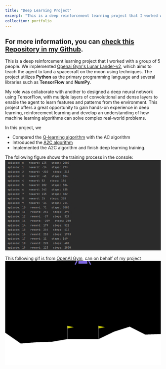 ```yaml
---
title: "Deep Learning Project"
excerpt: "This is a deep reinforcement learning project that I worked with a group of 5 people. We implemented [Openai Gym's Lunar Lander-v2](https://www.gymlibrary.dev/environments/box2d/lunar_lander/), which aims to teach the agent to land a spacecraft on the moon using techniques. The project utilizes **Python** as the primary programming language and several libraries such as **TensorFlow** and **NumPy**. <br/>My role was collaborate with another to designed a deep neural network using TensorFlow, with multiple layers of convolutional and dense layers to enable the agent to learn features and patterns from the environment. This project offers a great opportunity to gain hands-on experience in deep learning, reinforcement learning and develop an understanding of how machine learning algorithms can solve complex real-world problems.<br/><img src='https://github.com/han-ziqi/DeepLearning-openaigym/raw/master/demo/lunar_lander_continuous.gif'>"
collection: portfolio
---
```


## For more information, you can [check this Repository in my Github](https://github.com/han-ziqi/DeepLearning-openaigym).

This is a deep reinforcement learning project that I worked with a group of 5 people. We implemented [Openai Gym's Lunar Lander-v2](https://www.gymlibrary.dev/environments/box2d/lunar_lander/), which aims to teach the agent to land a spacecraft on the moon using techniques. The project utilizes **Python** as the primary programming language and several libraries such as **TensorFlow** and **NumPy**. 

My role was collaborate with another to designed a deep neural network using TensorFlow, with multiple layers of convolutional and dense layers to enable the agent to learn features and patterns from the environment. This project offers a great opportunity to gain hands-on experience in deep learning, reinforcement learning and develop an understanding of how machine learning algorithms can solve complex real-world problems.

In this project, we
- Compared the [Q-learning algorithm](https://en.wikipedia.org/wiki/Q-learning) with the AC algorithm 
- Introduced the [A2C algorithm](https://towardsdatascience.com/understanding-actor-critic-methods-931b97b6df3f)
- Implemented the A2C algorithm and finish deep learning training.

The following figure shows the training process in the console:
![demo for training](https://github.com/han-ziqi/DeepLearning-openaigym/raw/master/demo/Train%20result.jpeg)

This following gif is from [OpenAI Gym](https://www.gymlibrary.dev), can on behalf of my project
![gif](https://github.com/han-ziqi/DeepLearning-openaigym/raw/master/demo/lunar_lander_continuous.gif)


